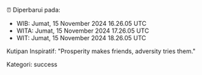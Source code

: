 ⏰ Diperbarui pada:
- WIB: Jumat, 15 November 2024 16.26.05 UTC
- WITA: Jumat, 15 November 2024 17.26.05 UTC
- WIT: Jumat, 15 November 2024 18.26.05 UTC

Kutipan Inspiratif:
"Prosperity makes friends, adversity tries them."


Kategori: success

